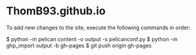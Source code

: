 # ThomB93.github.io

To add new changes to the site, execute the following commands in order:

$ python -m pelican content -o output -s pelicanconf.py
$ python -m ghp_import output -b gh-pages
$ git push origin gh-pages
